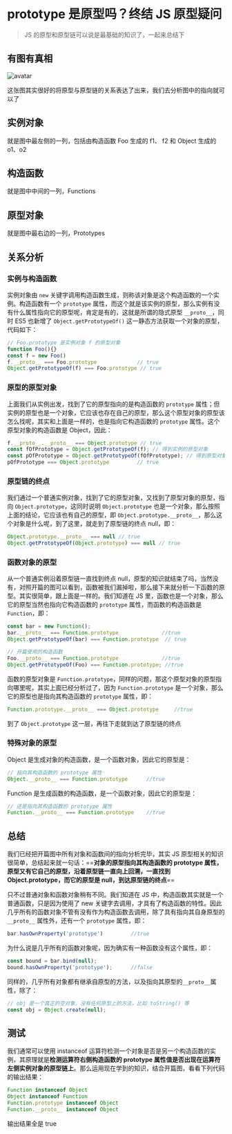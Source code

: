 # prototype 是原型吗？终结 JS 原型疑问

> JS 的原型和原型链可以说是最基础的知识了，一起来总结下

## 有图有真相

![avatar](https://assets-1253723501.cos.ap-beijing.myqcloud.com/uPic/20220424222715202204242225316b8247753e724de98b2f24e90fc8fe49-20220424222714984.jpeg)

这张图其实很好的将原型与原型链的关系表达了出来，我们去分析图中的指向就可以了

## 实例对象

就是图中最左侧的一列，包括由构造函数 Foo 生成的 f1、 f2 和 Object 生成的 o1、o2

## 构造函数

就是图中中间的一列，Functions

## 原型对象

就是图中最右边的一列，Prototypes

## 关系分析

### 实例与构造函数

实例对象由 `new` 关键字调用构造函数生成，则称该对象是这个构造函数的一个实例。构造函数有一个 `prototype` 属性，而这个就是该实例的原型，那么实例有没有什么属性指向它的原型呢，肯定是有的，这就是所谓的隐式原型 `__proto__`，同时 ES5 也新增了 `Object.getPrototypeOf()` 这一静态方法获取一个对象的原型，代码如下：

```js
// Foo.prototype 是实例对象 f 的原型对象
function Foo(){}
const f = new Foo()
f.__proto__ === Foo.prototype             // true
Object.getPrototypeOf(f) === Foo.prototype // true
```

### 原型的原型对象

上面我们从实例出发，找到了它的原型指向的是构造函数的 `prototype` 属性；但实例的原型也是一个对象，它应该也存在自己的原型，那么这个原型对象的原型该怎么找呢，其实和上面是一样的，也是指向它构造函数的 `prototype` 属性。这个原型对象的构造函数是 Object，因此：

```js
f.__proto__.__proto__ === Object.prototype // true
const fOfPrototype = Object.getPrototypeOf(f); // 得到实例的原型对象
const pOfPrototype = Object.getPrototypeOf(fOfPrototype); // 得到原型对象的原型
pOfPrototype === Object.prototype         // true
```

### 原型链的终点

我们通过一个普通实例对象，找到了它的原型对象，又找到了原型对象的原型，指向 `Object.prototype`，这同时说明 `Object.prototype` 也是一个对象，那么按照上面的结论，它应该也有自己的原型，即 `Object.prototype.__proto__`，那么这个对象是什么呢，到了这里，就走到了原型链的终点 null，即：

```js
Object.prototype.__proto__ === null // true
Object.getPrototypeOf(Object.prototype) === null // true
```

### 函数对象的原型

从一个普通实例沿着原型链一直找到终点 null，原型的知识就结束了吗，当然没有，对照开篇的图可以看到，函数被我们漏掉啦，那么接下来就分析一下函数的原型。其实很简单，跟上面是一样的。我们知道在 JS 里，函数也是一个对象，那么它的原型当然也指向它构造函数的 `prototype` 属性，而函数的构造函数是 `Function`，即：

```js
const bar = new Function();
bar.__proto__ === Function.prototype              //true
Object.getPrototypeOf(bar) === Function.prototype  // true

// 开篇使用的构造函数
Foo.__proto__ === Function.prototype              //true
Object.getPrototypeOf(Foo) === Function.prototype; //true
```

函数的原型对象是 `Function.prototype`，同样的问题，那这个原型对象的原型指向哪里呢，其实上面已经分析过了，因为 `Function.prototype` 是一个对象，那么它的原型也是指向其构造函数的 `prototype` 属性，即：

```js
Function.prototype.__proto__ === Object.prototype     //true
```

到了 `Object.prototype` 这一层，再往下走就到达了原型链的终点

### 特殊对象的原型

Object 是生成对象的构造函数，是一个函数对象，因此它的原型是：

```js
// 指向其构造函数的 prototype 属性
Object.__proto__ === Function.prototype      //true
```

Function 是生成函数的构造函数，是一个函数对象，因此它的原型是：

```js
// 还是指向其构造函数的 prototype 属性
Function.__proto__ === Function.prototype    //true
```

## 总结

我们已经把开篇图中所有对象和函数间的指向分析完毕，其实 JS 原型相关的知识很简单，总结起来就一句话：==**对象的原型指向其构造函数的 prototype 属性，原型又有它自己的原型，沿着原型链一直向上回溯，一直找到 Object.prototype，而它的原型是 null，到达原型链的终点**==

只不过普通对象和函数对象稍有不同。我们知道在 JS 中，构造函数其实就是一个普通函数，只是因为使用了 new 关键字去调用，才具有了构造函数的特性。因此几乎所有的函数对象不管有没有作为构造函数去调用，除了具有指向其自身原型的 `__proto__` 属性外，还有一个 `prototype` 属性，即：

```js
bar.hasOwnProperty('prototype')         //true
```

为什么说是几乎所有的函数对象呢，因为确实有一种函数没有这个属性，即：

```js
const bound = bar.bind(null);
bound.hasOwnProperty('prototype');      //false
```

同样的，几乎所有对象都有继承自原型的方法，以及指向其原型的`__proto__`属性，除了：

```js
// obj 是一个真正的空对象，没有任何原型上的方法，比如 toString() 等
const obj = Object.create(null);
```

## 测试

我们通常可以使用 instanceof 运算符检测一个对象是否是另一个构造函数的实例，其原理就是**检测运算符右侧构造函数的 prototype 属性值是否出现在运算符左侧实例对象的原型链上**。那么运用现在学到的知识，结合开篇图，看看下列代码的输出结果：

```js
Function instanceof Object
Object instanceof Function
Function.prototype instanceof Object
Function.__proto__ instanceof Object
```

输出结果全是 true
